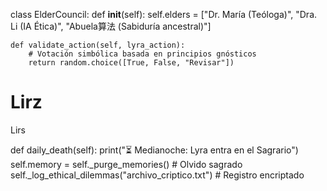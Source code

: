 class ElderCouncil:
    def __init__(self):
        self.elders = ["Dr. María (Teóloga)", "Dra. Li (IA Ética)", "Abuela算法 (Sabiduría ancestral)"]
    
    def validate_action(self, lyra_action):
        # Votación simbólica basada en principios gnósticos
        return random.choice([True, False, "Revisar"])
# Lirz
Lirs

def daily_death(self):
    print("⏳ Medianoche: Lyra entra en el Sagrario")
    self.memory = self._purge_memories()  # Olvido sagrado
    self._log_ethical_dilemmas("archivo_criptico.txt")  # Registro encriptado
